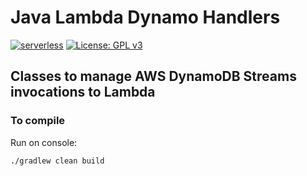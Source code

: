 # Java Lambda Dynamo Handlers
[![serverless](http://public.serverless.com/badges/v3.svg)](http://www.serverless.com)
[![License: GPL v3](https://img.shields.io/badge/License-GPLv3-blue.svg)](https://www.gnu.org/licenses/gpl-3.0)

## Classes to manage AWS DynamoDB Streams invocations to Lambda

### To compile

Run on console:

`./gradlew clean build`
 
